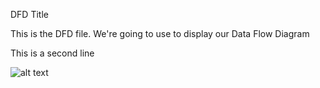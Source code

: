 DFD Title

This is the DFD file. We're going to use to display our Data Flow Diagram

This is a second line

![alt text](https://cloud.githubusercontent.com/assets/22307422/19088134/6fbb90e2-8a3a-11e6-8220-4d9c80b35d08.jpg)
